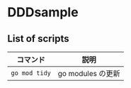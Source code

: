 # DDDsample

## List of scripts

| コマンド              | 説明                          |
| --------------------- | ----------------------------- |
| `go mod tidy`            | go modules の更新            |
